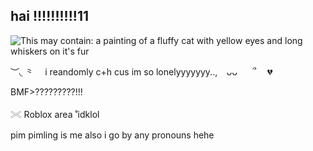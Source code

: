 ## hai !!!!!!!!!!11

<img src="https://i.pinimg.com/736x/97/b4/4c/97b44c6e7f0f6d25e33f082e1b5006a8.jpg" alt="This may contain: a painting of a fluffy cat with yellow eyes and long whiskers on it&#39;s fur"/>


︶◟ ⺀　 i reandomly c+h cus im so lonelyyyyyyy..,  ⠀ᴗᴗ　⠀՞ 　💔 

BMF>?????????!!!

𓏵 Roblox area ˚idklol

pim pimling is me also i go by any pronouns hehe
